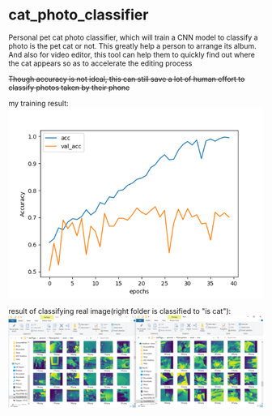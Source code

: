 # cat_photo_classifier
Personal pet cat photo classifier, which will train a CNN model to classify a photo is the pet cat or not. 
This greatly help a person to arrange its album. And also for video editor, this tool can help them to quickly find out where the cat appears so as to accelerate the editing process

~~Though accuracy is not ideal, this can still save a lot of human effort to classify photos taken by their phone~~

my training result:
![Image of Yaktocat](https://github.com/BixiongXiang/cat_photo_classifier/blob/master/cnn_learning_accuracy.png?raw=true)

result of classifying real image(right folder is classified to "is cat"):
![Image of Yaktocat](https://github.com/BixiongXiang/cat_photo_classifier/blob/master/img_classify.png?raw=true)
